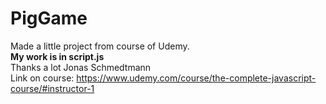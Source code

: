# PigGame
Made a little project from course of Udemy.<br>
**My work is in script.js**<br>
Thanks a lot Jonas Schmedtmann<br>
Link on course: https://www.udemy.com/course/the-complete-javascript-course/#instructor-1
